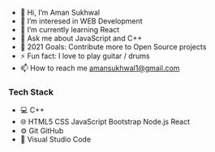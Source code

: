 - 👋 Hi, I’m Aman Sukhwal
- 👀 I’m interesed in WEB Development 
- 🌱 I’m currently learning React
- 💬 Ask me about JavaScript and C++
- 🥅 2021 Goals: Contribute more to Open Source projects
- ⚡ Fun fact: I love to play guitar / drums
- 📫 How to reach me amansukhwal1@gmail.com

### Tech Stack
- 💻 C++ 
- 🌐 HTML5 CSS JavaScript Bootstrap Node.js React 
- ⚙️ Git GitHub 
- 🔧 Visual Studio Code



<!---
aman-sukhwal-7/aman-sukhwal-7 is a ✨ special ✨ repository because its `README.md` (this file) appears on your GitHub profile.
You can click the Preview link to take a look at your changes.
--->
